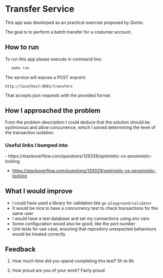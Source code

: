 <h1>Transfer Service</h1>	
This app was developed as an practical exercise proposed by Qonto.

The goal is to perform a batch transfer for a costumer account.

<h2> How to run </h2>
To run this app please execute in command line:

```sh
   make run
   ```

The service will expose a POST enpoint:

```http://localhost:8081/transfers```

That accepts json requests with the provided format.

<h2>How I approached the problem</h2>
From the problem description I could deduce that the solution should be sychronous and allow concurrence, which I solved determining the level of the transaction isolation. 

<h3>Useful links I bumped into</h3>
- https://stackoverflow.com/questions/129329/optimistic-vs-pessimistic-locking

- https://stackoverflow.com/questions/129329/optimistic-vs-pessimistic-locking

<h2>What I would improve</h2>

- I could have used a library for validation like `go-playground/validator`
- It would be nice to have a concurrency test to check transactions for the same user
- I would have a test database and set my connections using env vars
- Some configuration would also be good, like the port number
- Unit tests for use case, ensuring that repository unexpected behaviours would be treated correctly

<h2>Feedback</h2>

1. How much time did you spend completing this test? 5h to 6h

2. How proud are you of your work? Fairly proud